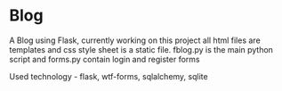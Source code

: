 # Blog
A Blog using Flask, currently working on this project
all html files are templates and css style sheet is a static file.
fblog.py is the main python script and forms.py contain login and register forms

Used technology - flask, wtf-forms, sqlalchemy, sqlite

